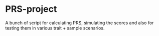 # PRS-project

A bunch of script for calculating PRS, simulating the scores and also for testing them in various trait + sample scenarios. 
